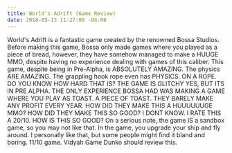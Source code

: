 ```yaml
---
title: World's Adrift (Game Review)
date: 2018-03-13 11:27:00 -04:00
---
```


World's Adrift is a fantastic game created by the renowned Bossa Studios. Before making this game, Bossa only made games where you played as a piece of bread, however, they have somehow managed to make a HUUGE MMO, despite having no experience dealing with games of this caliber. This game, despite being in Pre-Alpha, is ABSOLUTELY AMAZING. The physics ARE AMAZING. The grappling hook rope even has PHYSICS. ON A ROPE. DO YOU KNOW HOW HARD THAT IS? THE GAME IS GLITCHY YES, BUT ITS IN PRE ALPHA. THE ONLY EXPERIENCE BOSSA HAD WAS MAKING A GAME WHERE YOU PLAY AS TOAST. A PIECE OF TOAST. THEY BARELY MAKE ANY PROFIT EVERY YEAR. HOW DID THEY MAKE THIS A HUUUUUUGE MMO? HOW DID THEY MAKE THIS SO GOOD? I DONT KNOW. I RATE THIS A 20/10. HOW IS THIS SO GOOD? On a serious note, the game IS a sandbox game, so you may not like that. In the game, you upgrade your ship and fly around. I personally like that, but some people might find it bland and boring. 11/10 game. Vidyah Game Dunko should review this.